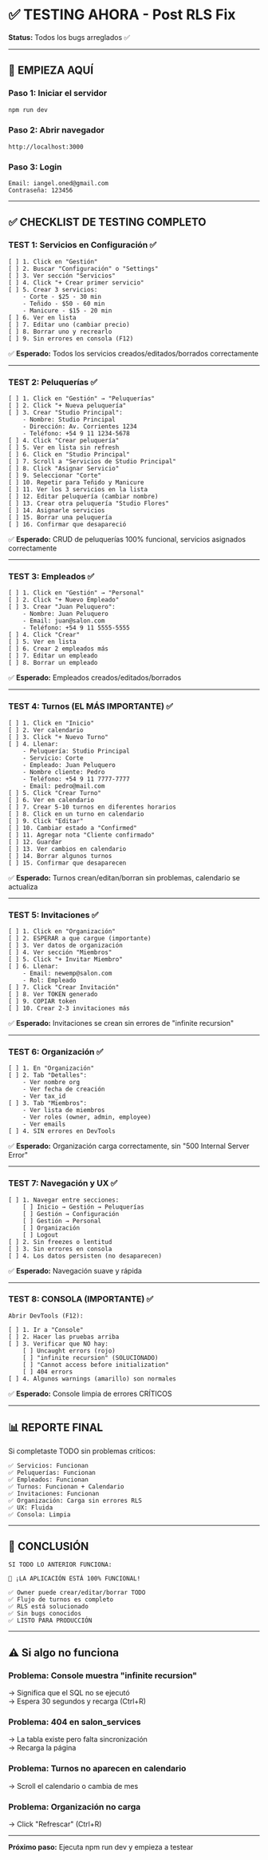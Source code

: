 # ✅ TESTING AHORA - Post RLS Fix

**Status:** Todos los bugs arreglados ✅

---

## 🚀 EMPIEZA AQUÍ

### Paso 1: Iniciar el servidor
```bash
npm run dev
```

### Paso 2: Abrir navegador
```
http://localhost:3000
```

### Paso 3: Login
```
Email: iangel.oned@gmail.com
Contraseña: 123456
```

---

## ✅ CHECKLIST DE TESTING COMPLETO

### TEST 1: Servicios en Configuración ✅

```
[ ] 1. Click en "Gestión"
[ ] 2. Buscar "Configuración" o "Settings"
[ ] 3. Ver sección "Servicios"
[ ] 4. Click "+ Crear primer servicio"
[ ] 5. Crear 3 servicios:
    - Corte - $25 - 30 min
    - Teñido - $50 - 60 min
    - Manicure - $15 - 20 min
[ ] 6. Ver en lista
[ ] 7. Editar uno (cambiar precio)
[ ] 8. Borrar uno y recrearlo
[ ] 9. Sin errores en consola (F12)
```

✅ **Esperado:** Todos los servicios creados/editados/borrados correctamente

---

### TEST 2: Peluquerías ✅

```
[ ] 1. Click en "Gestión" → "Peluquerías"
[ ] 2. Click "+ Nueva peluquería"
[ ] 3. Crear "Studio Principal":
    - Nombre: Studio Principal
    - Dirección: Av. Corrientes 1234
    - Teléfono: +54 9 11 1234-5678
[ ] 4. Click "Crear peluquería"
[ ] 5. Ver en lista sin refresh
[ ] 6. Click en "Studio Principal"
[ ] 7. Scroll a "Servicios de Studio Principal"
[ ] 8. Click "Asignar Servicio"
[ ] 9. Seleccionar "Corte"
[ ] 10. Repetir para Teñido y Manicure
[ ] 11. Ver los 3 servicios en la lista
[ ] 12. Editar peluquería (cambiar nombre)
[ ] 13. Crear otra peluquería "Studio Flores"
[ ] 14. Asignarle servicios
[ ] 15. Borrar una peluquería
[ ] 16. Confirmar que desapareció
```

✅ **Esperado:** CRUD de peluquerías 100% funcional, servicios asignados correctamente

---

### TEST 3: Empleados ✅

```
[ ] 1. Click en "Gestión" → "Personal"
[ ] 2. Click "+ Nuevo Empleado"
[ ] 3. Crear "Juan Peluquero":
    - Nombre: Juan Peluquero
    - Email: juan@salon.com
    - Teléfono: +54 9 11 5555-5555
[ ] 4. Click "Crear"
[ ] 5. Ver en lista
[ ] 6. Crear 2 empleados más
[ ] 7. Editar un empleado
[ ] 8. Borrar un empleado
```

✅ **Esperado:** Empleados creados/editados/borrados

---

### TEST 4: Turnos (EL MÁS IMPORTANTE) ✅

```
[ ] 1. Click en "Inicio"
[ ] 2. Ver calendario
[ ] 3. Click "+ Nuevo Turno"
[ ] 4. Llenar:
    - Peluquería: Studio Principal
    - Servicio: Corte
    - Empleado: Juan Peluquero
    - Nombre cliente: Pedro
    - Teléfono: +54 9 11 7777-7777
    - Email: pedro@mail.com
[ ] 5. Click "Crear Turno"
[ ] 6. Ver en calendario
[ ] 7. Crear 5-10 turnos en diferentes horarios
[ ] 8. Click en un turno en calendario
[ ] 9. Click "Editar"
[ ] 10. Cambiar estado a "Confirmed"
[ ] 11. Agregar nota "Cliente confirmado"
[ ] 12. Guardar
[ ] 13. Ver cambios en calendario
[ ] 14. Borrar algunos turnos
[ ] 15. Confirmar que desaparecen
```

✅ **Esperado:** Turnos crean/editan/borran sin problemas, calendario se actualiza

---

### TEST 5: Invitaciones ✅

```
[ ] 1. Click en "Organización"
[ ] 2. ESPERAR a que cargue (importante)
[ ] 3. Ver datos de organización
[ ] 4. Ver sección "Miembros"
[ ] 5. Click "+ Invitar Miembro"
[ ] 6. Llenar:
    - Email: newemp@salon.com
    - Rol: Empleado
[ ] 7. Click "Crear Invitación"
[ ] 8. Ver TOKEN generado
[ ] 9. COPIAR token
[ ] 10. Crear 2-3 invitaciones más
```

✅ **Esperado:** Invitaciones se crean sin errores de "infinite recursion"

---

### TEST 6: Organización ✅

```
[ ] 1. En "Organización"
[ ] 2. Tab "Detalles":
    - Ver nombre org
    - Ver fecha de creación
    - Ver tax_id
[ ] 3. Tab "Miembros":
    - Ver lista de miembros
    - Ver roles (owner, admin, employee)
    - Ver emails
[ ] 4. SIN errores en DevTools
```

✅ **Esperado:** Organización carga correctamente, sin "500 Internal Server Error"

---

### TEST 7: Navegación y UX ✅

```
[ ] 1. Navegar entre secciones:
    [ ] Inicio → Gestión → Peluquerías
    [ ] Gestión → Configuración
    [ ] Gestión → Personal
    [ ] Organización
    [ ] Logout
[ ] 2. Sin freezes o lentitud
[ ] 3. Sin errores en consola
[ ] 4. Los datos persisten (no desaparecen)
```

✅ **Esperado:** Navegación suave y rápida

---

### TEST 8: CONSOLA (IMPORTANTE) ✅

```
Abrir DevTools (F12):

[ ] 1. Ir a "Console"
[ ] 2. Hacer las pruebas arriba
[ ] 3. Verificar que NO hay:
    [ ] Uncaught errors (rojo)
    [ ] "infinite recursion" (SOLUCIONADO)
    [ ] "Cannot access before initialization"
    [ ] 404 errors
[ ] 4. Algunos warnings (amarillo) son normales
```

✅ **Esperado:** Console limpia de errores CRÍTICOS

---

## 📊 REPORTE FINAL

Si completaste TODO sin problemas críticos:

```
✅ Servicios: Funcionan
✅ Peluquerías: Funcionan
✅ Empleados: Funcionan
✅ Turnos: Funcionan + Calendario
✅ Invitaciones: Funcionan
✅ Organización: Carga sin errores RLS
✅ UX: Fluida
✅ Consola: Limpia
```

---

## 🎉 CONCLUSIÓN

```
SI TODO LO ANTERIOR FUNCIONA:

🚀 ¡LA APLICACIÓN ESTÁ 100% FUNCIONAL!

✅ Owner puede crear/editar/borrar TODO
✅ Flujo de turnos es completo
✅ RLS está solucionado
✅ Sin bugs conocidos
✅ LISTO PARA PRODUCCIÓN
```

---

## ⚠️ Si algo no funciona

### Problema: Console muestra "infinite recursion"
→ Significa que el SQL no se ejecutó  
→ Espera 30 segundos y recarga (Ctrl+R)

### Problema: 404 en salon_services
→ La tabla existe pero falta sincronización  
→ Recarga la página

### Problema: Turnos no aparecen en calendario
→ Scroll el calendario o cambia de mes

### Problema: Organización no carga
→ Click "Refrescar" (Ctrl+R)

---

**Próximo paso:** Ejecuta npm run dev y empieza a testear

